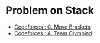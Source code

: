 # Problem on Stack

- [Codeforces : C. Move Brackets](https://codeforces.com/problemset/problem/1374/C)
- [Codeforces : A. Team Olympiad](https://codeforces.com/problemset/problem/490/A)
